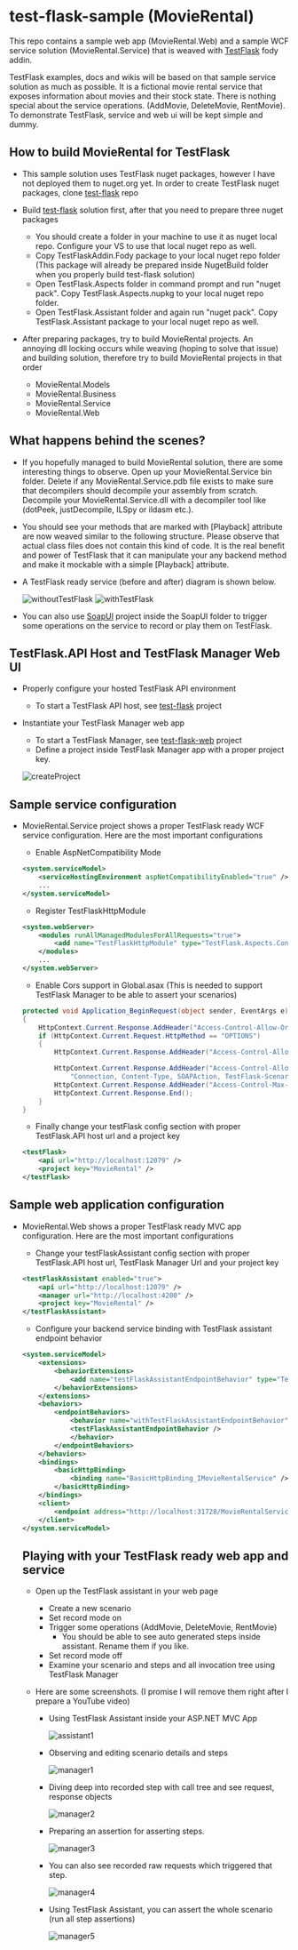 # test-flask-sample (MovieRental)

This repo contains a sample web app (MovieRental.Web) and a sample WCF service solution (MovieRental.Service)  that is weaved with [TestFlask](http://https://github.com/FatihSahin/test-flask) fody addin. 

TestFlask examples, docs and wikis will be based on that sample service solution as much as possible. It is a fictional movie rental service that exposes information about movies and their stock state. There is nothing special about the service operations. (AddMovie, DeleteMovie, RentMovie). To demonstrate TestFlask, service and web ui will be kept simple and dummy.

## How to build MovieRental for TestFlask 

* This sample solution uses TestFlask nuget packages, however I have not deployed them to nuget.org yet. In order to create TestFlask nuget packages, clone [test-flask](http://https://github.com/FatihSahin/test-flask) repo

* Build [test-flask](http://https://github.com/FatihSahin/test-flask) solution first, after that you need to prepare three nuget packages
    * You should create a folder in your machine to use it as nuget local repo. Configure your VS to use that local nuget repo as well.
    * Copy TestFlaskAddin.Fody package to your local nuget repo folder (This package will already be prepared inside NugetBuild folder when you properly build test-flask solution)
    * Open TestFlask.Aspects folder in command prompt and run "nuget pack". Copy TestFlask.Aspects.nupkg to your local nuget repo folder.
    * Open TestFlask.Assistant folder and again run "nuget pack". Copy TestFlask.Assistant package to your local nuget repo as well.

* After preparing packages, try to build MovieRental projects. An annoying dll locking occurs while weaving (hoping to solve that issue) and building solution, therefore try to build MovieRental projects in that order

    * MovieRental.Models
    * MovieRental.Business
    * MovieRental.Service
    * MovieRental.Web

## What happens behind the scenes?

*   If you hopefully managed to build MovieRental solution, there are some interesting things to observe. Open up your MovieRental.Service bin folder. Delete if any MovieRental.Service.pdb file exists to make sure that decompilers should decompile your assembly from scratch. Decompile your MovieRental.Service.dll with a decompiler tool like (dotPeek, justDecompile, ILSpy or ildasm etc.).
* You should see your methods that are marked with [Playback] attribute are now weaved similar to the following structure. Please observe that actual class files does not contain this kind of code. It is the real benefit and power of TestFlask that it can manipulate your any backend method and make it mockable with a simple [Playback] attribute.

*   A TestFlask ready service (before and after) diagram is shown below.

    ![withoutTestFlask](Docs/withoutTestFlask.png "without TestFlask")
    ![withTestFlask](Docs/withTestFlask.png "with TestFlask")

*   You can also use [SoapUI](https://www.soapui.org/) project inside the SoapUI folder to trigger some operations on the service to record or play them on TestFlask. 

## TestFlask.API Host and TestFlask Manager Web UI

* Properly configure your hosted TestFlask API environment
    * To start a TestFlask API host, see [test-flask](http://github.com/FatihSahin/test-flask) project 
* Instantiate your TestFlask Manager web app
    * To start a TestFlask Manager, see [test-flask-web](http://github.com/FatihSahin/test-flask-web) project
    * Define a project inside TestFlask Manager app with a proper project key.

    ![createProject](Docs/createProject.png)

## Sample service configuration

*   MovieRental.Service project shows a proper TestFlask ready WCF service configuration. Here are the most important configurations

    * Enable AspNetCompatibility Mode
    ```xml
    <system.serviceModel>
        <serviceHostingEnvironment aspNetCompatibilityEnabled="true" />
        ...
    </system.serviceModel>
    ```
    * Register TestFlaskHttpModule
    ```xml
    <system.webServer>
        <modules runAllManagedModulesForAllRequests="true">
            <add name="TestFlaskHttpModule" type="TestFlask.Aspects.Context.TestFlaskHttpModule, TestFlask.Aspects, PublicKeyToken=null, Version=1.0.0.0" />
        </modules>
        ...
    </system.webServer>
    ```
    * Enable Cors support in Global.asax (This is needed to support TestFlask Manager to be able to assert your scenarios)
    ```csharp
    protected void Application_BeginRequest(object sender, EventArgs e)
    {
        HttpContext.Current.Response.AddHeader("Access-Control-Allow-Origin", "*");
        if (HttpContext.Current.Request.HttpMethod == "OPTIONS")
        {
            HttpContext.Current.Response.AddHeader("Access-Control-Allow-Methods", "*");

            HttpContext.Current.Response.AddHeader("Access-Control-Allow-Headers",
                "Connection, Content-Type, SOAPAction, TestFlask-ScenarioNo, TestFlask-Mode, TestFlask-ProjectKey, TestFlask-StepNo, VsDebuggerCausalityData");
            HttpContext.Current.Response.AddHeader("Access-Control-Max-Age", "1728000");
            HttpContext.Current.Response.End();
        }
    }
    ```

    * Finally change your testFlask config section with proper TestFlask.API host url and a project key
    ```xml
    <testFlask>
        <api url="http://localhost:12079" />
        <project key="MovieRental" />
    </testFlask>
    ```
## Sample web application configuration

*   MovieRental.Web shows a proper TestFlask ready MVC app configuration. Here are the most important configurations
    
    * Change your testFlaskAssistant config section with proper TestFlask.API host url, TestFlask Manager Url and your project key
    
    ```xml
    <testFlaskAssistant enabled="true">
        <api url="http://localhost:12079" />
        <manager url="http://localhost:4200" />
        <project key="MovieRental" />
    </testFlaskAssistant>
    ```

    * Configure your backend service binding with TestFlask assistant endpoint behavior

    ```xml
    <system.serviceModel>
        <extensions>
            <behaviorExtensions>
                <add name="testFlaskAssistantEndpointBehavior" type="TestFlask.Assistant.WcfExtensions.WcfEndpointBehaviorExtensionElement, TestFlask.Assistant, PublicKeyToken=null, Version=1.0.0.0" />
            </behaviorExtensions>
        </extensions>
        <behaviors>
            <endpointBehaviors>
                <behavior name="withTestFlaskAssistantEndpointBehavior">
                <testFlaskAssistantEndpointBehavior />
                </behavior>
            </endpointBehaviors>
        </behaviors>
        <bindings>
            <basicHttpBinding>
                <binding name="BasicHttpBinding_IMovieRentalService" />
            </basicHttpBinding>
        </bindings>
        <client>
            <endpoint address="http://localhost:31728/MovieRentalService.svc" behaviorConfiguration="withTestFlaskAssistantEndpointBehavior" binding="basicHttpBinding" bindingConfiguration="BasicHttpBinding_IMovieRentalService" contract="MovieRentalService.IMovieRentalService" name="BasicHttpBinding_IMovieRentalService" />
        </client>
    </system.serviceModel>
    ```

    ## Playing with your TestFlask ready web app and service

    * Open up the TestFlask assistant in your web page
        * Create a new scenario
        * Set record mode on
        * Trigger some operations (AddMovie, DeleteMovie, RentMovie)
            * You should be able to see auto generated steps inside assistant. Rename them if you like.
        * Set record mode off
        * Examine your scenario and steps and all invocation tree using TestFlask Manager

    * Here are some screenshots. (I promise I will remove them right after I prepare a YouTube video)

        * Using TestFlask Assistant inside your ASP.NET MVC App

            ![assistant1](Docs/assistant_1.png)

        * Observing and editing scenario details and steps

            ![manager1](Docs/manager_1.png)

        * Diving deep into recorded step with call tree and see request, response objects

            ![manager2](Docs/manager_2.png)

        * Preparing an assertion for asserting steps.

            ![manager3](Docs/manager_3.png)

        * You can also see recorded raw requests which triggered that step.

             ![manager4](Docs/manager_4.png)

        * Using TestFlask Assistant, you can assert the whole scenario (run all step assertions)

            ![manager5](Docs/manager_5.png)
